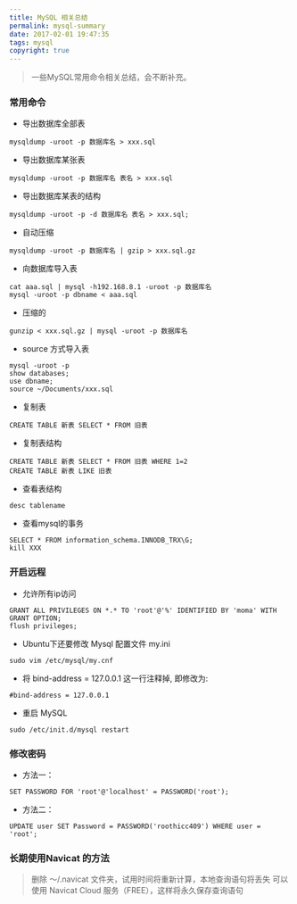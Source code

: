 ```yaml
---
title: MySQL 相关总结
permalink: mysql-summary
date: 2017-02-01 19:47:35
tags: mysql
copyright: true
---
```

> 一些MySQL常用命令相关总结，会不断补充。
<!-- more -->


### 常用命令
 - 导出数据库全部表
```
mysqldump -uroot -p 数据库名 > xxx.sql 
```
- 导出数据库某张表
```
mysqldump -uroot -p 数据库名 表名 > xxx.sql
```
- 导出数据库某表的结构
```
mysqldump -uroot -p -d 数据库名 表名 > xxx.sql;
```
- 自动压缩
```
mysqldump -uroot -p 数据库名 | gzip > xxx.sql.gz
```
- 向数据库导入表
```
cat aaa.sql | mysql -h192.168.8.1 -uroot -p 数据库名
mysql -uroot -p dbname < aaa.sql
```
- 压缩的
```
gunzip < xxx.sql.gz | mysql -uroot -p 数据库名
```
- source 方式导入表
```
mysql -uroot -p
show databases;
use dbname;
source ~/Documents/xxx.sql
```
- 复制表
```
CREATE TABLE 新表 SELECT * FROM 旧表
```
- 复制表结构
```
CREATE TABLE 新表 SELECT * FROM 旧表 WHERE 1=2
CREATE TABLE 新表 LIKE 旧表
```
- 查看表结构
```
desc tablename
```
- 查看mysql的事务
```
SELECT * FROM information_schema.INNODB_TRX\G;
kill XXX
```
### 开启远程
- 允许所有ip访问
```
GRANT ALL PRIVILEGES ON *.* TO 'root'@'%' IDENTIFIED BY 'moma' WITH GRANT OPTION;
flush privileges;
```
- Ubuntu下还要修改 Mysql 配置文件 my.ini
```
sudo vim /etc/mysql/my.cnf
```
- 将 bind-address = 127.0.0.1 这一行注释掉, 即修改为:
```
#bind-address = 127.0.0.1
```
- 重启 MySQL
```
sudo /etc/init.d/mysql restart
```
### 修改密码
- 方法一：
```
SET PASSWORD FOR 'root'@'localhost' = PASSWORD('root');
```
- 方法二：
```
UPDATE user SET Password = PASSWORD('roothicc409') WHERE user = 'root';
```
### 长期使用Navicat 的方法
> 删除 ～/.navicat 文件夹，试用时间将重新计算，本地查询语句将丢失
可以使用 Navicat Cloud 服务（FREE），这样将永久保存查询语句
